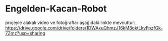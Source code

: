 # Engelden-Kacan-Robot

projeyle alakalı video ve fotoğraflar aşağıdaki linkte mevcuttur:
https://drive.google.com/drive/folders/1DWAxuQhmzJ16kM8oktLkvFpzfGk-7Zmz?usp=sharing
